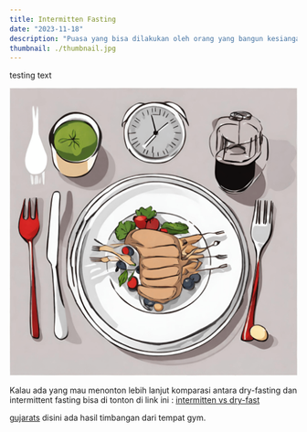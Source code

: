 ```yaml
---
title: Intermitten Fasting
date: "2023-11-18"
description: "Puasa yang bisa dilakukan oleh orang yang bangun kesiangan"
thumbnail: ./thumbnail.jpg
---
```


testing text

![fasting](./fasting.png)

Kalau ada yang mau menonton lebih lanjut komparasi antara dry-fasting dan intermittent fasting bisa di tonton di link ini :
<a href="https://www.youtube.com/watch?v=Txr9C7wyhXI" target="_blank">intermitten vs dry-fast</a>

[gujarats](https://www.instagram.com/gujarats/) disini ada hasil timbangan dari tempat gym.

